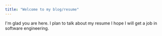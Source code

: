 ```yaml
---
title: "Welcome to my blog/resume"
---
```


I'm glad you are here. I plan to talk about my resume I hope I will get a job in software engineering.
